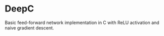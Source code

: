 # DeepC
Basic feed-forward network implementation in C with ReLU activation and naive gradient descent.
